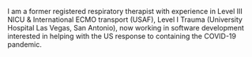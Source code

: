 I am a former registered respiratory therapist with experience in Level III NICU & International ECMO transport (USAF), Level I Trauma (University Hospital Las Vegas, San Antonio),  now working in software development interested in helping with the US response to containing the COVID-19 pandemic. 
